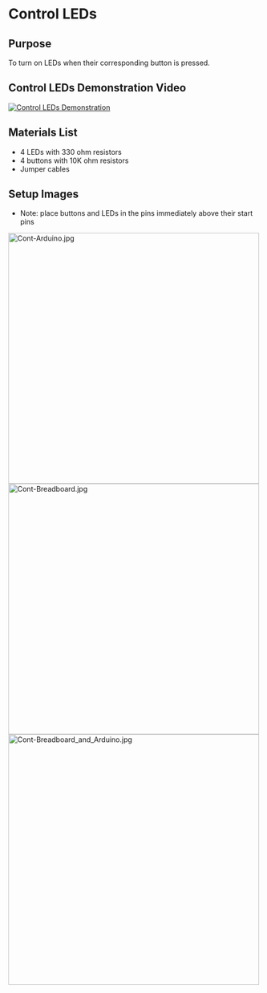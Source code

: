 # Control LEDs

## Purpose
To turn on LEDs when their corresponding button is pressed.

## Control LEDs Demonstration Video
[![Control LEDs Demonstration](http://img.youtube.com/vi/tTlSnALh05o/0.jpg)](http://www.youtube.com/watch?v=tTlSnALh05o "Control LEDs Demonstration")

## Materials List
* 4 LEDs with 330 ohm resistors
* 4 buttons with 10K ohm resistors
* Jumper cables

## Setup Images
* Note: place buttons and LEDs in the pins immediately above their start pins
<img src="../../assets/Setup_Images/Cont-Arduino.jpg" alt="Cont-Arduino.jpg" width="500"/>
<img src="../../assets/Setup_Images/Cont-Breadboard.jpg" alt="Cont-Breadboard.jpg" width="500"/>
<img src="../../assets/Setup_Images/Cont-Breadboard_and_Arduino.jpg" alt="Cont-Breadboard_and_Arduino.jpg" width="500"/>